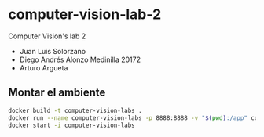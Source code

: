 # computer-vision-lab-2

Computer Vision's lab 2

- Juan Luis Solorzano
- Diego Andrés Alonzo Medinilla 20172
- Arturo Argueta

## Montar el ambiente

```bash
docker build -t computer-vision-labs .
docker run --name computer-vision-labs -p 8888:8888 -v "$(pwd):/app" computer-vision-labs
docker start -i computer-vision-labs
```

